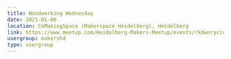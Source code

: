 ```yaml
---
title: Woodworking Wednesday
date: 2021-01-06
location: CoMakingSpace (Makerspace Heidelberg), Heidelberg
link: https://www.meetup.com/Heidelberg-Makers-Meetup/events/rkdwnrycccbjb/
usergroup: makershd
type: usergroup
---
```

